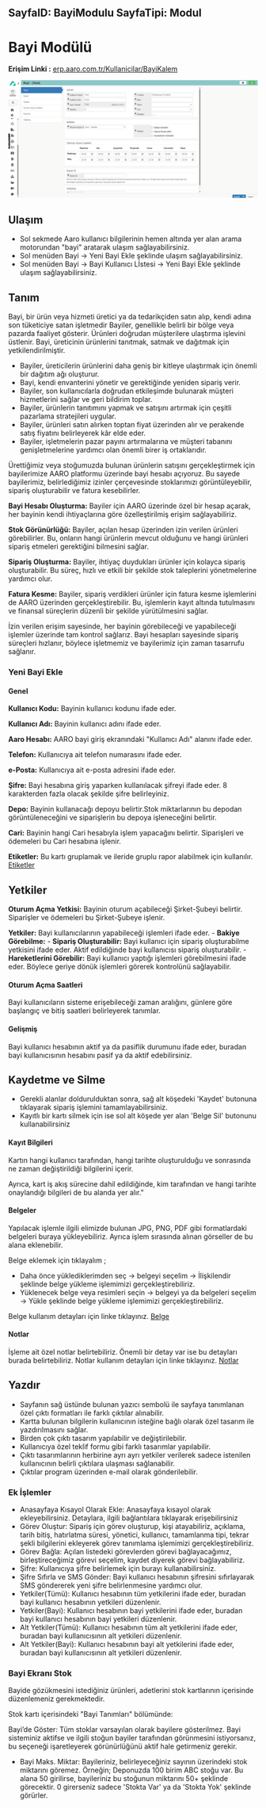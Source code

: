 SayfaID: BayiModulu
SayfaTipi: Modul
---

# Bayi Modülü

**Erişim Linki :** [erp.aaro.com.tr/Kullanicilar/BayiKalem](erp.aaro.com.tr/Kullanicilar/BayiKalem)

[![Image](../BayiSistemi/bayiyeni.png)](bayiyeni)

## Ulaşım 

- Sol sekmede Aaro kullanıcı bilgilerinin hemen altında yer alan arama motorundan "bayi" aratarak ulaşım sağlayabilirsiniz.
- Sol menüden Bayi -> Yeni Bayi Ekle şeklinde ulaşım sağlayabilirsiniz. 
- Sol menüden Bayi -> Bayi Kullanıcı Lİstesi -> Yeni Bayi Ekle şeklinde ulaşım sağlayabilirsiniz.

## Tanım

Bayi, bir ürün veya hizmeti üretici ya da tedarikçiden satın alıp, kendi adına son tüketiciye satan işletmedir
Bayiler, genellikle belirli bir bölge veya pazarda faaliyet gösterir. Ürünleri doğrudan müşterilere ulaştırma işlevini üstlenir. 
Bayi, üreticinin ürünlerini tanıtmak, satmak ve dağıtmak için yetkilendirilmiştir.

- Bayiler, üreticilerin ürünlerini daha geniş bir kitleye ulaştırmak için önemli bir dağıtım ağı oluşturur.
- Bayi, kendi envanterini yönetir ve gerektiğinde yeniden sipariş verir.
- Bayiler, son kullanıcılarla doğrudan etkileşimde bulunarak müşteri hizmetlerini sağlar ve geri bildirim toplar.
- Bayiler, ürünlerin tanıtımını yapmak ve satışını artırmak için çeşitli pazarlama stratejileri uygular.
- Bayiler, ürünleri satın alırken toptan fiyat üzerinden alır ve perakende satış fiyatını belirleyerek kâr elde eder.
- Bayiler, işletmelerin pazar payını artırmalarına ve müşteri tabanını genişletmelerine yardımcı olan önemli birer iş ortaklarıdır.


Ürettiğimiz veya stoğumuzda bulunan ürünlerin satışını gerçekleştirmek için bayilerimize AARO platformu üzerinde bayi hesabı açıyoruz. 
Bu sayede bayilerimiz, belirlediğimiz izinler çerçevesinde stoklarımızı görüntüleyebilir, sipariş oluşturabilir ve fatura kesebilirler.

**Bayi Hesabı Oluşturma:** Bayiler için AARO üzerinde özel bir hesap açarak, her bayinin kendi ihtiyaçlarına göre özelleştirilmiş erişim sağlayabiliriz.

**Stok Görünürlüğü:** Bayiler, açılan hesap üzerinden izin verilen ürünleri görebilirler. Bu, onların hangi ürünlerin mevcut olduğunu ve hangi ürünleri sipariş etmeleri gerektiğini bilmesini sağlar.

**Sipariş Oluşturma:** Bayiler, ihtiyaç duydukları ürünler için kolayca sipariş oluşturabilir. Bu süreç, hızlı ve etkili bir şekilde stok taleplerini yönetmelerine yardımcı olur.

**Fatura Kesme:** Bayiler, sipariş verdikleri ürünler için fatura kesme işlemlerini de AARO üzerinden gerçekleştirebilir.
Bu, işlemlerin kayıt altında tutulmasını ve finansal süreçlerin düzenli bir şekilde yürütülmesini sağlar.

İzin verilen erişim sayesinde, her bayinin görebileceği ve yapabileceği işlemler üzerinde tam kontrol sağlarız.
Bayi hesapları sayesinde sipariş süreçleri hızlanır, böylece işletmemiz ve bayilerimiz için zaman tasarrufu sağlanır.


### Yeni Bayi Ekle 

#### Genel

**Kullanıcı Kodu:** Bayinin kullanıcı kodunu ifade eder.

**Kullanıcı Adı:** Bayinin kullanıcı adını ifade eder.

**Aaro Hesabı:** AARO bayi giriş ekranındaki "Kullanıcı Adı" alanını ifade eder.

**Telefon:** Kullanıcıya ait telefon numarasını ifade eder.

**e-Posta:** Kullanıcıya ait e-posta adresini ifade eder.

**Şifre:** Bayi hesabına giriş yaparken kullanılacak şifreyi ifade eder. 8 karakterden fazla olacak şekilde şifre belirleyiniz.

**Depo:** Bayinin kullanacağı depoyu belirtir.Stok miktarlarının bu depodan görüntüleneceğini ve siparişlerin bu depoya işleneceğini belirtir.

**Cari:** Bayinin hangi Cari hesabıyla işlem yapacağını belirtir. Siparişleri ve ödemeleri bu Cari hesabına işlenir.

**Etiketler:** Bu kartı gruplamak ve ileride gruplu rapor alabilmek için kullanılır. [Etiketler](../TemelOzellikler/Etiketler.md)

## Yetkiler

**Oturum Açma Yetkisi:** Bayinin oturum açabileceği Şirket-Şubeyi belirtir. Siparişler ve ödemeleri bu Şirket-Şubeye işlenir.

**Yetkiler:** Bayi kullanıcılarının yapabileceği işlemleri ifade eder. 
    - **Bakiye Görebilme:** 
    - **Sipariş Oluşturabilir:** Bayi kullanıcı için sipariş oluşturabilme yetkisini ifade eder. Aktif edildiğinde bayi kullanıcısı sipariş oluşturabilir.
    - **Hareketlerini Görebilir:** Bayi kullanıcı yaptığı işlemleri görebilmesini ifade eder. Böylece geriye dönük işlemleri görerek kontrolünü sağlayabilir.

#### Oturum Açma Saatleri

Bayi kullanıcıların sisteme erişebileceği zaman aralığını, günlere göre başlangıç ve bitiş saatleri belirleyerek tanımlar.

#### Gelişmiş

Bayi kullanıcı hesabının aktif ya da pasiflik durumunu ifade eder, buradan bayi kullanıcısının hesabını pasif ya da aktif edebilirsiniz.

## Kaydetme ve Silme

- Gerekli alanlar doldurulduktan sonra, sağ alt köşedeki 'Kaydet' butonuna tıklayarak sipariş işlemini tamamlayabilirsiniz.
- Kayıtlı bir kartı silmek için ise sol alt köşede yer alan 'Belge Sil' butonunu kullanabilirsiniz

#### Kayıt Bilgileri

Kartın hangi kullanıcı tarafından, hangi tarihte oluşturulduğu ve sonrasında ne zaman değiştirildiği bilgilerini içerir.

Ayrıca, kart iş akış sürecine dahil edildiğinde, kim tarafından ve hangi tarihte onaylandığı bilgileri de bu alanda yer alır."



#### Belgeler

Yapılacak işlemle ilgili elimizde bulunan JPG, PNG, PDF gibi formatlardaki belgeleri buraya yükleyebiliriz. Ayrıca işlem sırasında alınan görseller de bu alana eklenebilir.

Belge eklemek için tıklayalım ;

- Daha önce yüklediklerimden seç -> belgeyi seçelim -> İlişkilendir şeklinde belge yükleme işlemimizi gerçekleştirebiliriz.
- Yüklenecek belge veya resimleri seçin -> belgeyi ya da belgeleri seçelim -> Yükle şeklinde belge yükleme işlemimizi gerçekleştirebiliriz.

Belge kullanım detayları için linke tıklayınız. [Belge](../TemelOzellikler/Belgeler.md)

#### Notlar 

İşleme ait özel notlar belirtebiliriz. 
Önemli bir detay var ise bu detayları burada belirtebiliriz.
Notlar kullanım detayları için linke tıklayınız. [Notlar](../TemelOzellikler/Notlar.md)

## Yazdır

- Sayfanın sağ üstünde bulunan yazıcı sembolü ile sayfaya tanımlanan özel çıktı formatları ile farklı çıktılar alınabilir. 
- Kartta bulunan bilgilerin kullanıcının isteğine bağlı olarak özel tasarım ile yazdırılmasını sağlar.
- Birden çok çıktı tasarım yapılabilir ve değiştirilebilir.
- Kullanıcıya özel teklif formu gibi farklı tasarımlar yapılabilir.
- Çıktı tasarımlarının herbirine ayrı ayrı yetkiler verilerek sadece istenilen kullanıcının belirli çıktılara ulaşması sağlanabilir.
- Çıktılar program üzerinden e-mail olarak gönderilebilir. 

### Ek İşlemler

- Anasayfaya Kısayol Olarak Ekle: Anasayfaya kısayol olarak ekleyebilirsiniz. Detaylara, ilgili bağlantılara tıklayarak erişebilirsiniz
- Görev Oluştur: Sipariş için görev oluşturup, kişi atayabiliriz, açıklama, tarih bitiş, hatırlatma süresi, yönetici, kullanıcı, tamamlanma tipi, tekrar şekli bilgilerini ekleyerek görev tanımlama işlemimizi gerçekleştirebiliriz.
- Görev Bağla: Açılan listedeki görevlerden görevi bağlayacağımız, birleştireceğimiz görevi seçelim, kaydet diyerek görevi bağlayabiliriz.
- Şifre: Kullanıcıya şifre belirlemek için burayı kullanabilirsiniz.
- Şifre Sıfırla ve SMS Gönder: Bayi kullanıcı hesabının şifresini sıfırlayarak SMS göndererek yeni şifre belirlenmesine yardımcı olur.
- Yetkiler(Tümü): Kullanıcı hesabının tüm yetkilerini ifade eder, buradan bayi kullanıcı hesabının yetkileri düzenlenir.
- Yetkiler(Bayi): Kullanıcı hesabının bayi yetkilerini ifade eder, buradan bayi kullanıcı hesabının bayi yetkileri düzenlenir.
- Alt Yetkiler(Tümü): Kullanıcı hesabının tüm alt yetkilerini ifade eder, buradan bayi kullanıcısının alt yetkileri düzenlenir.
- Alt Yetkiler(Bayi): Kullanıcı hesabının bayi alt yetkilerini ifade eder, buradan bayi kullanıcısının alt yetkileri düzenlenir.

### Bayi Ekranı Stok 

Bayide gözükmesini istediğiniz ürünleri, adetlerini stok kartlarının içerisinde düzenlemeniz gerekmektedir.

Stok kartı içerisindeki "Bayi Tanımları" bölümünde:

Bayi’de Göster: Tüm stoklar varsayılan olarak bayilere gösterilmez. Bayi sisteminiz aktifse ve ilgili stoğun bayiler tarafından görünmesini istiyorsanız, bu seçeneği işaretleyerek görünürlüğünü aktif hale getirmeniz gerekir.
- Bayi Maks. Miktar: Bayileriniz, belirleyeceğiniz sayının üzerindeki stok miktarını göremez. Örneğin; Deponuzda 100 birim ABC stoğu var.
Bu alana 50 girilirse, bayileriniz bu stoğunun miktarını 50+ şeklinde görecektir. 0 girerseniz sadece 'Stokta Var' ya da 'Stokta Yok' şeklinde görürler.

